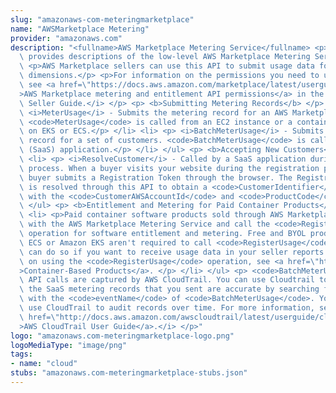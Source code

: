 ```yaml
---
slug: "amazonaws-com-meteringmarketplace"
name: "AWSMarketplace Metering"
provider: "amazonaws.com"
description: "<fullname>AWS Marketplace Metering Service</fullname> <p>This reference\
  \ provides descriptions of the low-level AWS Marketplace Metering Service API.</p>\
  \ <p>AWS Marketplace sellers can use this API to submit usage data for custom usage\
  \ dimensions.</p> <p>For information on the permissions you need to use this API,\
  \ see <a href=\"https://docs.aws.amazon.com/marketplace/latest/userguide/iam-user-policy-for-aws-marketplace-actions.html\"\
  >AWS Marketplace metering and entitlement API permissions</a> in the <i>AWS Marketplace\
  \ Seller Guide.</i> </p> <p> <b>Submitting Metering Records</b> </p> <ul> <li> <p>\
  \ <i>MeterUsage</i> - Submits the metering record for an AWS Marketplace product.\
  \ <code>MeterUsage</code> is called from an EC2 instance or a container running\
  \ on EKS or ECS.</p> </li> <li> <p> <i>BatchMeterUsage</i> - Submits the metering\
  \ record for a set of customers. <code>BatchMeterUsage</code> is called from a software-as-a-service\
  \ (SaaS) application.</p> </li> </ul> <p> <b>Accepting New Customers</b> </p> <ul>\
  \ <li> <p> <i>ResolveCustomer</i> - Called by a SaaS application during the registration\
  \ process. When a buyer visits your website during the registration process, the\
  \ buyer submits a Registration Token through the browser. The Registration Token\
  \ is resolved through this API to obtain a <code>CustomerIdentifier</code> along\
  \ with the <code>CustomerAWSAccountId</code> and <code>ProductCode</code>.</p> </li>\
  \ </ul> <p> <b>Entitlement and Metering for Paid Container Products</b> </p> <ul>\
  \ <li> <p>Paid container software products sold through AWS Marketplace must integrate\
  \ with the AWS Marketplace Metering Service and call the <code>RegisterUsage</code>\
  \ operation for software entitlement and metering. Free and BYOL products for Amazon\
  \ ECS or Amazon EKS aren't required to call <code>RegisterUsage</code>, but you\
  \ can do so if you want to receive usage data in your seller reports. For more information\
  \ on using the <code>RegisterUsage</code> operation, see <a href=\"https://docs.aws.amazon.com/marketplace/latest/userguide/container-based-products.html\"\
  >Container-Based Products</a>. </p> </li> </ul> <p> <code>BatchMeterUsage</code>\
  \ API calls are captured by AWS CloudTrail. You can use Cloudtrail to verify that\
  \ the SaaS metering records that you sent are accurate by searching for records\
  \ with the <code>eventName</code> of <code>BatchMeterUsage</code>. You can also\
  \ use CloudTrail to audit records over time. For more information, see the <i> <a\
  \ href=\"http://docs.aws.amazon.com/awscloudtrail/latest/userguide/cloudtrail-concepts.html\"\
  >AWS CloudTrail User Guide</a>.</i> </p>"
logo: "amazonaws.com-meteringmarketplace-logo.png"
logoMediaType: "image/png"
tags:
- name: "cloud"
stubs: "amazonaws.com-meteringmarketplace-stubs.json"
---
```

